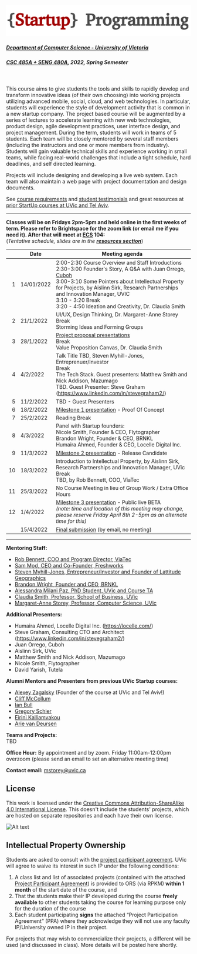 ![Alt text](images/logo.png)

##### [Department of Computer Science - University of Victoria](http://www.csc.uvic.ca/)
##### [CSC 485A + SENG 480A](https://heat.csc.uvic.ca/coview/outline/2022/Spring/CSC/485A), 2022, Spring Semester
<br>

This course aims to give students the tools and skills to rapidly develop and transform innovative ideas (of their own choosing) into working projects utilizing advanced mobile, social, cloud, and web technologies. In particular, students will experience the style of development activity that is common in a new startup company. The project based course will be augmented by a series of lectures to accelerate learning with new web technologies, product design, agile development practices, user interface design, and project management. During the term, students will work in teams of 5 students. Each team will be closely mentored by several staff members (including the instructors and one or more members from industry). Students will gain valuable technical skills and experience working in small teams, while facing real-world challenges that include a tight schedule, hard deadlines, and self directed learning.

Projects will include designing and developing a live web system. Each team will also maintain a web page with project documentation and design documents.

See [course requirements](requirements.md) and [student testimonials](testimonials.md) and great resources at [prior StartUp courses at UVic and Tel Aviv](https://github.com/margaretstorey/startup2022/tree/main/past%20semesters).

---

**Classes will be on Fridays 2pm-5pm and held online in the first weeks of term.
Please refer to Brightspace for the zoom link (or email me if you need it). 
After that will meet at [ECS](https://www.uvic.ca/search/maps-buildings/buildings/engineering-computer-science.php) 104:**  
(*Tentative schedule, slides are in the [**resources section**](resources)*)


| | Date | Meeting agenda |
| ---:| ---------- | -------------- |
| 1 | 14/01/2022 | 2:00-2:30 Course Overview and Staff Introductions <br> 2:30-3:00 Founder's Story, A Q&A with Juan Orrego, [Cuboh](https://www.cuboh.com/)<br> 3:00-3:10 Some Pointers about Intellectual Property for Projects, by Aislinn Sirk, Research Partnerships and Innovation Manager, UVIC <br> 3:10 - 3:20 Break<br>3:20 - 4:50 Ideation and Creativity, Dr. Claudia Smith|
| 2 | 21/1/2022 | UI/UX, Design Thinking, Dr. Margaret-Anne Storey <br>Break<br>Storming Ideas and Forming Groups |
| 3 | 28/1/2022 | [Project proposal presentations](/presenting%20your%20ideas.md)<br>Break <br> Value Proposition Canvas, Dr. Claudia Smith|
| 4 | 4/2/2022 | Talk Title TBD, Steven Myhill-Jones, Entreprenuer/Investor <br> Break <br> The Tech Stack. Guest presenters: Matthew Smith and Nick Addison, Mazumago<br> TBD. Guest Presenter: Steve Graham (https://www.linkedin.com/in/stevegraham2/) <br> | 
| 5 | 11/2/2022 | TBD - Guest Presenters |
| 6 | 18/2/2022 | [Milestone 1 presentation](/milestone%201%20-%20proof%20of%20concept.md) - Proof Of Concept |
| 7 | 25/2/2022 | Reading Break |
| 8 | 4/3/2022 | Panel with Startup founders: <br> Nicole Smith, Founder & CEO, Flytographer <br> Brandon Wright, Founder & CEO, BRNKL <br> Humaira Ahmed, Founder & CEO, Locelle Digital Inc. <br> |
| 9 | 11/3/2022 | [Milestone 2 presentation](/milestone%202%20-%20release%20candidate.md) - Release Candidate |
| 10 | 18/3/2022 | Introduction to Intellectual Property, by Aislinn Sirk, Research Partnerships and Innovation Manager, UVic <br> Break <br>  TBD, by Rob Bennett, COO, ViaTec |
| 11 | 25/3/2022 | No Course Meeting in lieu of Group Work / Extra Office Hours |
| 12 | 1/4/2022 | [Milestone 3 presentation](/milestone%203%20-%20public%20beta.md) - Public live BETA<br>*(note: time and location of this meeting may change, please reserve Friday April 8th 2-5pm as an alternate time for this)* |
| | 15/4/2022 | [Final submission](/final%20submission.md) (by email, no meeting)

---

**Mentoring Staff:**
- [Rob Bennett, COO and Program Director, ViaTec](https://www.linkedin.com/in/robebennett/?originalSubdomain=ca)
- [Sam Mod, CEO and Co-Founder, Freshworks](https://www.linkedin.com/in/samarthmod/?originalSubdomain=ca) 
- [Steven Myhill-Jones, Entrepreneur/Investor and Founder of Lattitude Geographics](https://www.linkedin.com/in/steven-myhill-jones-6857607/?originalSubdomain=ca)
- [Brandon Wright, Founder and CEO, BRNKL](https://www.linkedin.com/in/coastalbrandon/?originalSubdomain=ca)
- [Alessandra Milani Paz, PhD Student, UVic and Course TA](https://www.linkedin.com/in/alessandrapm/?originalSubdomain=ca)
- [Claudia Smith, Professor, School of Business, UVic ](https://www.linkedin.com/in/dr-claudia-smith-29b318a/?originalSubdomain=ca)
- [Margaret-Anne Storey, Professor, Computer Science, UVic](https://margaretstorey.com/)

**Additional Presenters:**
- Humaira Ahmed, Locelle Digital Inc. (https://locelle.com/) 
- Steve Graham, Consulting CTO and Architect (https://www.linkedin.com/in/stevegraham2/) 
- Juan Orrego, Cuboh
- Aislinn Sirk, UVic
- Matthew Smith and Nick Addison, Mazumago
- Nicole Smith, Flytographer
- David Yarish, Tutela

**Alumni Mentors and Presenters from previous UVic Startup courses:**
- [Alexey Zagalsky](http://alexeyza.com/) (Founder of the course at UVic and Tel Aviv!)
- [Cliff McCollum](https://ca.linkedin.com/in/cliffmccollum)
- [Ian Bull](http://ianbull.com/)
- [Gregory Schier](http://schier.co/)
- [Eirini Kalliamvakou](https://www.linkedin.com/in/eirini-kalliamvakou-1016865/?originalSubdomain=ca)
- [Arie van Deursen](http://www.st.ewi.tudelft.nl/~arie/)

**Teams and Projects:**  
TBD

**Office Hour:** By appointment and by zoom. Friday 11:00am-12:00pm overzoom (please send an email to set an alternative meeting time) 

**Contact email:** [mstorey@uvic.ca](mailto:mstorey@uvic.ca)

## License
This work is licensed under the [Creative Commons Attribution-ShareAlike 4.0 International License](http://creativecommons.org/licenses/by-sa/4.0/). This doesn't include the students' projects, which are hosted on separate repositories and each have their own license.

![Alt text](https://i.creativecommons.org/l/by-sa/4.0/88x31.png "Creative Commons Attribution-ShareAlike 4.0 International License")

## Intellectual Property Ownership
Students are asked to consult with the [project participant agreement](resources/Project_Participant_Agreement.pdf). UVic will agree to waive its
interest in such IP under the following conditions:

1. A class list and list of associated projects (contained with the attached [Project Participant Agreement](resources/Project_Participant_Agreement.pdf)) is provided to ORS (via RPKM) **within 1 month** of the start date of the course, and
2. That the students make their IP developed during the course **freely available** to other students taking the course for learning purpose only for the duration of the course
3. Each student participating **signs** the attached “Project Participation Agreement” (PPA) where they acknowledge they will not use any faculty IP/University owned IP in their project.

For projects that may wish to commercialize their projects, a different will be used (and discussed in class).  More details will be posted here shortly. 

